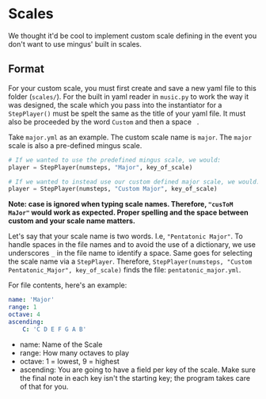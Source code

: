 # Scales
We thought it'd be cool to implement custom scale defining in the event you don't want to use mingus' built in scales. 

## Format
For your custom scale, you must first create and save a new yaml file to this folder (`scales/`). For the built in yaml reader in `music.py` to work the way it was designed, the scale which you pass into the instantiator for a `StepPlayer()` must be spelt the same as the title of your yaml file. It must also be proceeded by the word `Custom` and then a space ` `. 

Take `major.yml` as an example. The custom scale name is `major`. The `major` scale is also a pre-defined mingus scale. 
```python
# If we wanted to use the predefined mingus scale, we would:
player = StepPlayer(numsteps, "Major", key_of_scale)

# If we wanted to instead use our custom defined major scale, we would:
player = StepPlayer(numsteps, "Custom Major", key_of_scale)
```
**Note: case is ignored when typing scale names. Therefore, `"cusToM MaJor"` would work as expected. Proper spelling and the space between custom and your scale name matters.**

Let's say that your scale name is two words. I.e, `"Pentatonic Major"`. To handle spaces in the file names and to avoid the use of a dictionary, we use underscores `_` in the file name to identify a space. Same goes for selecting the scale name via a `StepPlayer`. Therefore, `StepPlayer(numsteps, "Custom Pentatonic_Major", key_of_scale)` finds the file: `pentatonic_major.yml`. 

For file contents, here's an example:
```yaml
name: 'Major'
range: 1
octave: 4
ascending:
    C: 'C D E F G A B'
```
- name: <String> Name of the Scale
- range: <Integer> How many octaves to play
- octave: <Integer> 1 = lowest, 9 = highest
- ascending: You are going to have a field per key of the scale. Make sure the final note in each key isn't the starting key; the program takes care of that for you. 



